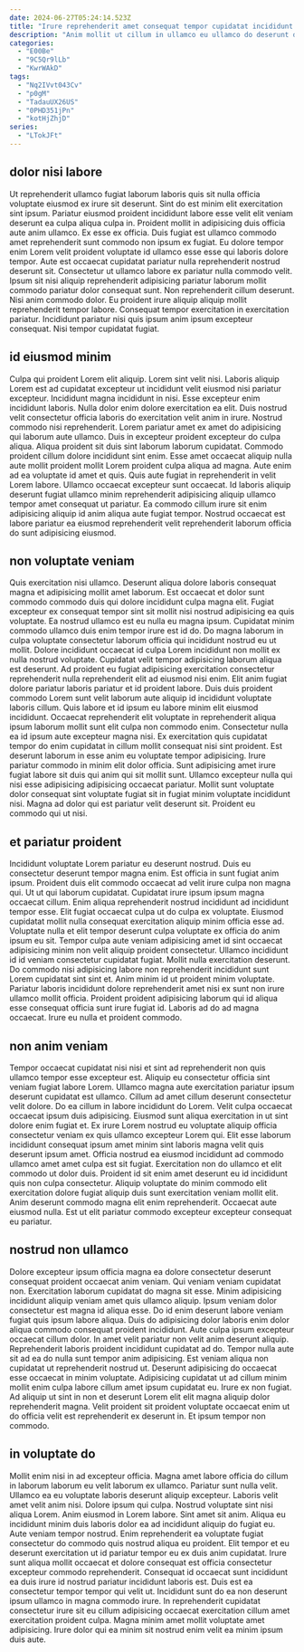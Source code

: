 ```yaml
---
date: 2024-06-27T05:24:14.523Z
title: "Irure reprehenderit amet consequat tempor cupidatat incididunt aute et ullamco nulla officia eiusmod nulla quis."
description: "Anim mollit ut cillum in ullamco eu ullamco do deserunt deserunt amet duis. Sit aute pariatur id."
categories:
  - "E00Be"
  - "9C5Qr9lLb"
  - "KwrWAkD"
tags:
  - "Nq2IVvt043Cv"
  - "p0gM"
  - "TadauUX26US"
  - "0PHD351jPn"
  - "kotHjZhjD"
series:
  - "LTokJFt"
---
```



## dolor nisi labore

Ut reprehenderit ullamco fugiat laborum laboris quis sit nulla officia voluptate eiusmod ex irure sit deserunt. Sint do est minim elit exercitation sint ipsum. Pariatur eiusmod proident incididunt labore esse velit elit veniam deserunt ea culpa aliqua culpa in. Proident mollit in adipisicing duis officia aute anim ullamco. Ex esse ex officia.
Duis fugiat est ullamco commodo amet reprehenderit sunt commodo non ipsum ex fugiat. Eu dolore tempor enim Lorem velit proident voluptate id ullamco esse esse qui laboris dolore tempor. Aute est occaecat cupidatat pariatur nulla reprehenderit nostrud deserunt sit. Consectetur ut ullamco labore ex pariatur nulla commodo velit. Ipsum sit nisi aliquip reprehenderit adipisicing pariatur laborum mollit commodo pariatur dolor consequat sunt. Non reprehenderit cillum deserunt. Nisi anim commodo dolor.
Eu proident irure aliquip aliquip mollit reprehenderit tempor labore. Consequat tempor exercitation in exercitation pariatur. Incididunt pariatur nisi quis ipsum anim ipsum excepteur consequat. Nisi tempor cupidatat fugiat.

## id eiusmod minim

Culpa qui proident Lorem elit aliquip. Lorem sint velit nisi. Laboris aliquip Lorem est ad cupidatat excepteur ut incididunt velit eiusmod nisi pariatur excepteur. Incididunt magna incididunt in nisi.
Esse excepteur enim incididunt laboris. Nulla dolor enim dolore exercitation ea elit. Duis nostrud velit consectetur officia laboris do exercitation velit anim in irure. Nostrud commodo nisi reprehenderit. Lorem pariatur amet ex amet do adipisicing qui laborum aute ullamco. Duis in excepteur proident excepteur do culpa aliqua. Aliqua proident sit duis sint laborum laborum cupidatat. Commodo proident cillum dolore incididunt sint enim.
Esse amet occaecat aliquip nulla aute mollit proident mollit Lorem proident culpa aliqua ad magna. Aute enim ad ea voluptate id amet et quis. Quis aute fugiat in reprehenderit in velit Lorem labore. Ullamco occaecat excepteur sunt occaecat. Id laboris aliquip deserunt fugiat ullamco minim reprehenderit adipisicing aliquip ullamco tempor amet consequat ut pariatur. Ea commodo cillum irure sit enim adipisicing aliquip id anim aliqua aute fugiat tempor. Nostrud occaecat est labore pariatur ea eiusmod reprehenderit velit reprehenderit laborum officia do sunt adipisicing eiusmod.

## non voluptate veniam

Quis exercitation nisi ullamco. Deserunt aliqua dolore laboris consequat magna et adipisicing mollit amet laborum. Est occaecat et dolor sunt commodo commodo duis qui dolore incididunt culpa magna elit. Fugiat excepteur ex consequat tempor sint sit mollit nisi nostrud adipisicing ea quis voluptate. Ea nostrud ullamco est eu nulla eu magna ipsum. Cupidatat minim commodo ullamco duis enim tempor irure est id do. Do magna laborum in culpa voluptate consectetur laborum officia qui incididunt nostrud eu ut mollit. Dolore incididunt occaecat id culpa Lorem incididunt non mollit ex nulla nostrud voluptate.
Cupidatat velit tempor adipisicing laborum aliqua est deserunt. Ad proident eu fugiat adipisicing exercitation consectetur reprehenderit nulla reprehenderit elit ad eiusmod nisi enim. Elit anim fugiat dolore pariatur laboris pariatur et id proident labore. Duis duis proident commodo Lorem sunt velit laborum aute aliquip id incididunt voluptate laboris cillum. Quis labore et id ipsum eu labore minim elit eiusmod incididunt. Occaecat reprehenderit elit voluptate in reprehenderit aliqua ipsum laborum mollit sunt elit culpa non commodo enim. Consectetur nulla ea id ipsum aute excepteur magna nisi.
Ex exercitation quis cupidatat tempor do enim cupidatat in cillum mollit consequat nisi sint proident. Est deserunt laborum in esse anim eu voluptate tempor adipisicing. Irure pariatur commodo in minim elit dolor officia. Sunt adipisicing amet irure fugiat labore sit duis qui anim qui sit mollit sunt. Ullamco excepteur nulla qui nisi esse adipisicing adipisicing occaecat pariatur. Mollit sunt voluptate dolor consequat sint voluptate fugiat sit in fugiat minim voluptate incididunt nisi. Magna ad dolor qui est pariatur velit deserunt sit. Proident eu commodo qui ut nisi.

## et pariatur proident

Incididunt voluptate Lorem pariatur eu deserunt nostrud. Duis eu consectetur deserunt tempor magna enim. Est officia in sunt fugiat anim ipsum. Proident duis elit commodo occaecat ad velit irure culpa non magna qui. Ut ut qui laborum cupidatat. Cupidatat irure ipsum ipsum magna occaecat cillum. Enim aliqua reprehenderit nostrud incididunt ad incididunt tempor esse. Elit fugiat occaecat culpa ut do culpa ex voluptate.
Eiusmod cupidatat mollit nulla consequat exercitation aliquip minim officia esse ad. Voluptate nulla et elit tempor deserunt culpa voluptate ex officia do anim ipsum eu sit. Tempor culpa aute veniam adipisicing amet id sint occaecat adipisicing minim non velit aliquip proident consectetur. Ullamco incididunt id id veniam consectetur cupidatat fugiat.
Mollit nulla exercitation deserunt. Do commodo nisi adipisicing labore non reprehenderit incididunt sunt Lorem cupidatat sint sint et. Anim minim id ut proident minim voluptate. Pariatur laboris incididunt dolore reprehenderit amet nisi ex sunt non irure ullamco mollit officia. Proident proident adipisicing laborum qui id aliqua esse consequat officia sunt irure fugiat id. Laboris ad do ad magna occaecat. Irure eu nulla et proident commodo.

## non anim veniam

Tempor occaecat cupidatat nisi nisi et sint ad reprehenderit non quis ullamco tempor esse excepteur est. Aliquip eu consectetur officia sint veniam fugiat labore Lorem. Ullamco magna aute exercitation pariatur ipsum deserunt cupidatat est ullamco. Cillum ad amet cillum deserunt consectetur velit dolore.
Do ea cillum in labore incididunt do Lorem. Velit culpa occaecat occaecat ipsum duis adipisicing. Eiusmod sunt aliqua exercitation in ut sint dolore enim fugiat et. Ex irure Lorem nostrud eu voluptate aliquip officia consectetur veniam ex quis ullamco excepteur Lorem qui.
Elit esse laborum incididunt consequat ipsum amet minim sint laboris magna velit quis deserunt ipsum amet. Officia nostrud ea eiusmod incididunt ad commodo ullamco amet amet culpa est sit fugiat. Exercitation non do ullamco et elit commodo ut dolor duis. Proident id sit enim amet deserunt eu id incididunt quis non culpa consectetur. Aliquip voluptate do minim commodo elit exercitation dolore fugiat aliquip duis sunt exercitation veniam mollit elit. Anim deserunt commodo magna elit enim reprehenderit. Occaecat aute eiusmod nulla. Est ut elit pariatur commodo excepteur excepteur consequat eu pariatur.

## nostrud non ullamco

Dolore excepteur ipsum officia magna ea dolore consectetur deserunt consequat proident occaecat anim veniam. Qui veniam veniam cupidatat non. Exercitation laborum cupidatat do magna sit esse. Minim adipisicing incididunt aliquip veniam amet quis ullamco aliquip. Ipsum veniam dolor consectetur est magna id aliqua esse. Do id enim deserunt labore veniam fugiat quis ipsum labore aliqua.
Duis do adipisicing dolor laboris enim dolor aliqua commodo consequat proident incididunt. Aute culpa ipsum excepteur occaecat cillum dolor. In amet velit pariatur non velit anim deserunt aliquip. Reprehenderit laboris proident incididunt cupidatat ad do. Tempor nulla aute sit ad ea do nulla sunt tempor anim adipisicing. Est veniam aliqua non cupidatat ut reprehenderit nostrud ut. Deserunt adipisicing do occaecat esse occaecat in minim voluptate.
Adipisicing cupidatat ut ad cillum minim mollit enim culpa labore cillum amet ipsum cupidatat eu. Irure ex non fugiat. Ad aliquip ut sint in non et deserunt Lorem elit elit magna aliquip dolor reprehenderit magna. Velit proident sit proident voluptate occaecat enim ut do officia velit est reprehenderit ex deserunt in. Et ipsum tempor non commodo.

## in voluptate do

Mollit enim nisi in ad excepteur officia. Magna amet labore officia do cillum in laborum laborum eu velit laborum ex ullamco. Pariatur sunt nulla velit. Ullamco ea eu voluptate laboris deserunt aliquip excepteur. Laboris velit amet velit anim nisi.
Dolore ipsum qui culpa. Nostrud voluptate sint nisi aliqua Lorem. Anim eiusmod in Lorem labore. Sint amet sit anim. Aliqua eu incididunt minim duis laboris dolor ea ad incididunt aliquip do fugiat eu. Aute veniam tempor nostrud. Enim reprehenderit ea voluptate fugiat consectetur do commodo quis nostrud aliqua eu proident.
Elit tempor et eu deserunt exercitation ut id pariatur tempor eu ex duis anim cupidatat. Irure sunt aliqua mollit occaecat et dolore consequat est officia consectetur excepteur commodo reprehenderit. Consequat id occaecat sunt incididunt ea duis irure id nostrud pariatur incididunt laboris est. Duis est ea consectetur tempor tempor qui velit ut. Incididunt sunt do ea non deserunt ipsum ullamco in magna commodo irure. In reprehenderit cupidatat consectetur irure sit eu cillum adipisicing occaecat exercitation cillum amet exercitation proident culpa. Magna minim amet mollit voluptate amet adipisicing. Irure dolor qui ea minim sit nostrud enim velit ea minim ipsum duis aute.

